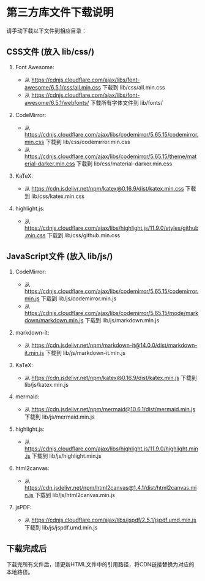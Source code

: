 # 第三方库文件下载说明

请手动下载以下文件到相应目录：

## CSS文件 (放入 lib/css/)

1. Font Awesome:
   - 从 https://cdnjs.cloudflare.com/ajax/libs/font-awesome/6.5.1/css/all.min.css 下载到 lib/css/all.min.css
   - 从 https://cdnjs.cloudflare.com/ajax/libs/font-awesome/6.5.1/webfonts/ 下载所有字体文件到 lib/fonts/

2. CodeMirror:
   - 从 https://cdnjs.cloudflare.com/ajax/libs/codemirror/5.65.15/codemirror.min.css 下载到 lib/css/codemirror.min.css
   - 从 https://cdnjs.cloudflare.com/ajax/libs/codemirror/5.65.15/theme/material-darker.min.css 下载到 lib/css/material-darker.min.css

3. KaTeX:
   - 从 https://cdn.jsdelivr.net/npm/katex@0.16.9/dist/katex.min.css 下载到 lib/css/katex.min.css

4. highlight.js:
   - 从 https://cdnjs.cloudflare.com/ajax/libs/highlight.js/11.9.0/styles/github.min.css 下载到 lib/css/github.min.css

## JavaScript文件 (放入 lib/js/)

1. CodeMirror:
   - 从 https://cdnjs.cloudflare.com/ajax/libs/codemirror/5.65.15/codemirror.min.js 下载到 lib/js/codemirror.min.js
   - 从 https://cdnjs.cloudflare.com/ajax/libs/codemirror/5.65.15/mode/markdown/markdown.min.js 下载到 lib/js/markdown.min.js

2. markdown-it:
   - 从 https://cdn.jsdelivr.net/npm/markdown-it@14.0.0/dist/markdown-it.min.js 下载到 lib/js/markdown-it.min.js

3. KaTeX:
   - 从 https://cdn.jsdelivr.net/npm/katex@0.16.9/dist/katex.min.js 下载到 lib/js/katex.min.js

4. mermaid:
   - 从 https://cdn.jsdelivr.net/npm/mermaid@10.6.1/dist/mermaid.min.js 下载到 lib/js/mermaid.min.js

5. highlight.js:
   - 从 https://cdnjs.cloudflare.com/ajax/libs/highlight.js/11.9.0/highlight.min.js 下载到 lib/js/highlight.min.js

6. html2canvas:
   - 从 https://cdn.jsdelivr.net/npm/html2canvas@1.4.1/dist/html2canvas.min.js 下载到 lib/js/html2canvas.min.js

7. jsPDF:
   - 从 https://cdnjs.cloudflare.com/ajax/libs/jspdf/2.5.1/jspdf.umd.min.js 下载到 lib/js/jspdf.umd.min.js

## 下载完成后

下载完所有文件后，请更新HTML文件中的引用路径，将CDN链接替换为对应的本地路径。
